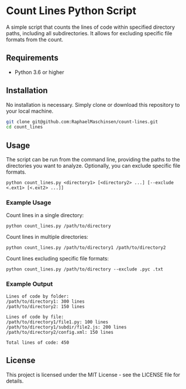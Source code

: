 # Count Lines Python Script

A simple script that counts the lines of code within specified directory paths, including all subdirectories. It allows for excluding specific file formats from the count.

## Requirements
- Python 3.6 or higher

## Installation
No installation is necessary. Simply clone or download this repository to your local machine.

```bash
git clone git@github.com:RaphaelMaschinsen/count-lines.git
cd count_lines
```

## Usage
The script can be run from the command line, providing the paths to the directories you want to analyze. Optionally, you can exclude specific file formats.

```
python count_lines.py <directory1> [<directory2> ...] [--exclude <.ext1> [<.ext2> ...]]
```

### Example Usage
Count lines in a single directory:

```
python count_lines.py /path/to/directory
```

Count lines in multiple directories:
```
python count_lines.py /path/to/directory1 /path/to/directory2
```

Count lines excluding specific file formats:
```
python count_lines.py /path/to/directory --exclude .pyc .txt
```

### Example Output
```
Lines of code by folder:
/path/to/directory1: 300 lines
/path/to/directory2: 150 lines

Lines of code by file:
/path/to/directory1/file1.py: 100 lines
/path/to/directory1/subdir/file2.js: 200 lines
/path/to/directory2/config.xml: 150 lines

Total lines of code: 450
```

## License
This project is licensed under the MIT License - see the LICENSE file for details.
